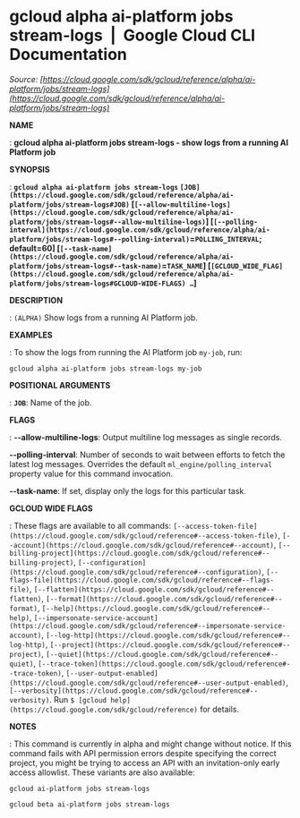 # gcloud alpha ai-platform jobs stream-logs  |  Google Cloud CLI Documentation

*Source: [https://cloud.google.com/sdk/gcloud/reference/alpha/ai-platform/jobs/stream-logs](https://cloud.google.com/sdk/gcloud/reference/alpha/ai-platform/jobs/stream-logs)*

**NAME**

: **gcloud alpha ai-platform jobs stream-logs - show logs from a running AI Platform job**

**SYNOPSIS**

: **`gcloud alpha ai-platform jobs stream-logs` `[JOB](https://cloud.google.com/sdk/gcloud/reference/alpha/ai-platform/jobs/stream-logs#JOB)` [`[--allow-multiline-logs](https://cloud.google.com/sdk/gcloud/reference/alpha/ai-platform/jobs/stream-logs#--allow-multiline-logs)`] [`[--polling-interval](https://cloud.google.com/sdk/gcloud/reference/alpha/ai-platform/jobs/stream-logs#--polling-interval)`=`POLLING_INTERVAL`; default=60] [`[--task-name](https://cloud.google.com/sdk/gcloud/reference/alpha/ai-platform/jobs/stream-logs#--task-name)`=`TASK_NAME`] [`[GCLOUD_WIDE_FLAG](https://cloud.google.com/sdk/gcloud/reference/alpha/ai-platform/jobs/stream-logs#GCLOUD-WIDE-FLAGS) …`]**

**DESCRIPTION**

: `(ALPHA)` Show logs from a running AI Platform job.

**EXAMPLES**

: To show the logs from running the AI Platform job
``my-job``, run:

```
gcloud alpha ai-platform jobs stream-logs my-job
```

**POSITIONAL ARGUMENTS**

: **`JOB`**:
Name of the job.

**FLAGS**

: **--allow-multiline-logs**:
Output multiline log messages as single records.

**--polling-interval**:
Number of seconds to wait between efforts to fetch the latest log messages.
Overrides the default `ml_engine/polling_interval` property value for
this command invocation.

**--task-name**:
If set, display only the logs for this particular task.

**GCLOUD WIDE FLAGS**

: These flags are available to all commands: `[--access-token-file](https://cloud.google.com/sdk/gcloud/reference#--access-token-file)`,
`[--account](https://cloud.google.com/sdk/gcloud/reference#--account)`, `[--billing-project](https://cloud.google.com/sdk/gcloud/reference#--billing-project)`,
`[--configuration](https://cloud.google.com/sdk/gcloud/reference#--configuration)`,
`[--flags-file](https://cloud.google.com/sdk/gcloud/reference#--flags-file)`,
`[--flatten](https://cloud.google.com/sdk/gcloud/reference#--flatten)`, `[--format](https://cloud.google.com/sdk/gcloud/reference#--format)`, `[--help](https://cloud.google.com/sdk/gcloud/reference#--help)`, `[--impersonate-service-account](https://cloud.google.com/sdk/gcloud/reference#--impersonate-service-account)`,
`[--log-http](https://cloud.google.com/sdk/gcloud/reference#--log-http)`,
`[--project](https://cloud.google.com/sdk/gcloud/reference#--project)`, `[--quiet](https://cloud.google.com/sdk/gcloud/reference#--quiet)`, `[--trace-token](https://cloud.google.com/sdk/gcloud/reference#--trace-token)`, `[--user-output-enabled](https://cloud.google.com/sdk/gcloud/reference#--user-output-enabled)`,
`[--verbosity](https://cloud.google.com/sdk/gcloud/reference#--verbosity)`.
Run `$ [gcloud help](https://cloud.google.com/sdk/gcloud/reference)` for details.

**NOTES**

: This command is currently in alpha and might change without notice. If this
command fails with API permission errors despite specifying the correct project,
you might be trying to access an API with an invitation-only early access
allowlist. These variants are also available:

```
gcloud ai-platform jobs stream-logs
```

```
gcloud beta ai-platform jobs stream-logs
```